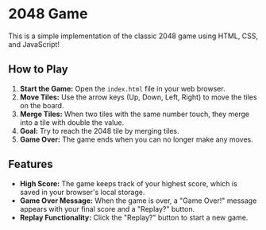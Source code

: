 # 2048 Game

This is a simple implementation of the classic 2048 game using HTML, CSS, and JavaScript!

## How to Play

1. **Start the Game:** Open the `index.html` file in your web browser.
2. **Move Tiles:** Use the arrow keys (Up, Down, Left, Right) to move the tiles on the board.
3. **Merge Tiles:** When two tiles with the same number touch, they merge into a tile with double the value.
4. **Goal:** Try to reach the 2048 tile by merging tiles.
5. **Game Over:** The game ends when you can no longer make any moves.

## Features

- **High Score:** The game keeps track of your highest score, which is saved in your browser's local storage.
- **Game Over Message:** When the game is over, a "Game Over!" message appears with your final score and a "Replay?" button.
- **Replay Functionality:** Click the "Replay?" button to start a new game.
